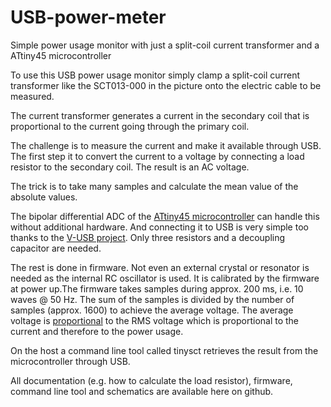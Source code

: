 # USB-power-meter
Simple power usage monitor with just a split-coil current transformer and a ATtiny45 microcontroller

To use this USB power usage monitor simply clamp a split-coil current transformer like the SCT013-000 in the picture onto the electric cable to be measured.

The current transformer generates a current in the secondary coil that is proportional to the current going through the primary coil.

The challenge is to measure the current and make it available through USB. The first step it to convert the current to a voltage by connecting a load resistor to the secondary coil. The result is an AC voltage.

The trick is to take many samples and calculate the mean value of the absolute values.

The bipolar differential ADC of the [ATtiny45 microcontroller](https://www.microchip.com/en-us/product/ATtiny45) can handle this without additional hardware. And connecting it to USB is very simple too thanks to the [V-USB project](https://www.obdev.at/products/vusb/index.html). Only three resistors and a decoupling capacitor are needed.

The rest is done in firmware. Not even an external crystal or resonator is needed as the internal RC oscillator is used. It is calibrated by the firmware at power up.The firmware takes samples during approx. 200 ms, i.e. 10 waves @ 50 Hz. The sum of the samples is divided by the number of samples (approx. 1600) to achieve the average voltage. The average voltage is [proportional](https://www.electronics-tutorials.ws/accircuits/average-voltage.html) to the RMS voltage which is proportional to the current and therefore to the power usage.

On the host a command line tool called tinysct retrieves the result from the microcontroller through USB.

All documentation (e.g. how to calculate the load resistor), firmware, command line tool and schematics are available here on github.

